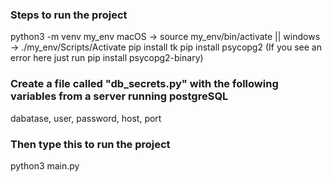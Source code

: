 ### Steps to run the project
python3 -m venv my_env
macOS -> source my_env/bin/activate || windows -> ./my_env/Scripts/Activate
pip install tk
pip install psycopg2 (If you see an error here just run pip install psycopg2-binary)

### Create a file called "db_secrets.py" with the following variables from a server running postgreSQL
dabatase, user, password, host, port

### Then type this to run the project
python3 main.py